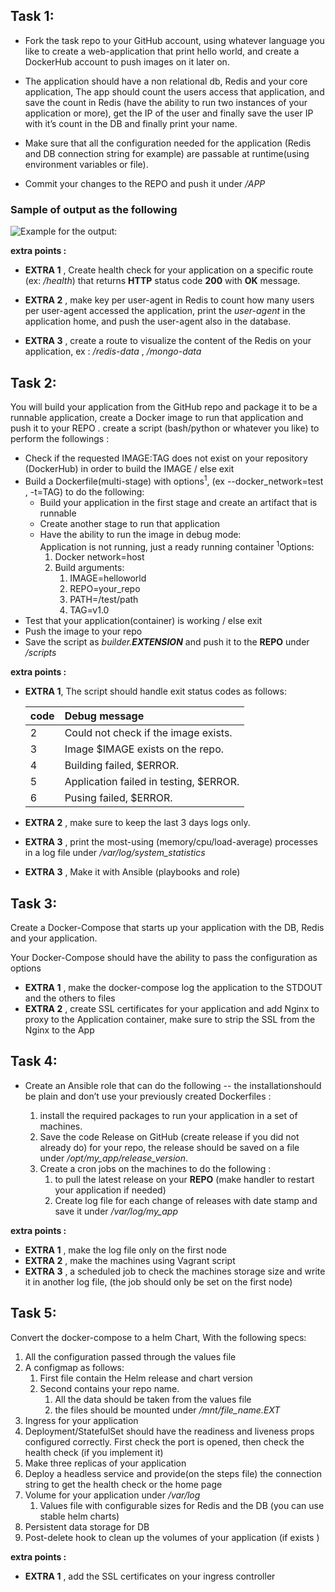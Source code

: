     
## Task 1:

  

 - Fork the task repo to your GitHub account, using whatever language you
   like to create a web-application that print hello world, and create a 
   DockerHub account to push images on it later on.

 - The application should have a non relational db, Redis and your core
   application, The app should count the users access that application,
   and save the count in Redis (have the ability to run two instances of
   your application or more), get the IP of the user and finally save the
   user IP with it’s count in the DB and finally print your name.

  

 - Make sure that all the configuration needed for the application
   (Redis and DB connection string for example) are passable at
   runtime(using environment variables or file).

  

 - Commit your changes to the REPO and push it under */APP*

  ### **Sample of output as the following**
 ![Example for the output:](image.png)

  



  
**extra points :**

 - **EXTRA 1** , Create health check for your application on a specific
    route (ex: */health*) that returns **HTTP** status code **200** with **OK**
    message.
 - **EXTRA 2** , make key per user-agent in Redis to count how many
    users per user-agent accessed the application, print the *user-agent* in the
    application home, and push the user-agent also in the database.
 
 - **EXTRA 3** , create a route to visualize the content of the Redis on
    your application, ex : */redis-data* , */mongo-data*

##
## Task 2:

You will build your application from the GitHub repo and package it to be a runnable application, create a Docker image
to run that application and push it to your REPO .
create a script (bash/python or whatever you like) to perform the followings :

* Check if the requested IMAGE:TAG does not exist on your repository (DockerHub) in order to build the IMAGE / else exit
* Build a Dockerfile(multi-stage) with options<sup>1</sup>, (ex --docker_network=test , -t=TAG) to do the following:
	-   Build your application in the first stage and create an artifact that is runnable
	-   Create another stage to run that application
	-   Have the ability to run the image in debug mode:  
	    Application is not running, just a ready running container
    <sup>1</sup>Options:
        1.  Docker network=host
        2.  Build arguments:
            1.  IMAGE=helloworld
            2.  REPO=your_repo
            3.  PATH=/test/path
            4.  TAG=v1.0
*   Test that your application(container) is working / else exit
*   Push the image to your repo
*   Save the script as *builder.**EXTENSION*** and push it to the **REPO** under */scripts*


**extra points :**
 - **EXTRA 1**,  The script should handle exit status codes as follows:
 
    | **code**   |      **Debug message**      |  
    |----------|:-------------|
    | 2 |  Could not check if the image exists. | 
    | 3 |  Image $IMAGE exists on the repo. | 
    | 4 |  Building failed, $ERROR. | 
    | 5 |  Application failed in testing, $ERROR. | 
    | 6 |  Pusing failed, $ERROR. | 
    
 - **EXTRA 2** , make sure to keep the last 3 days logs only.
 - **EXTRA 3** , print the most-using (memory/cpu/load-average) processes in a log
       file under */var/log/system_statistics*
 - **EXTRA 3** , Make it with Ansible (playbooks and role)

##
## Task 3:

  

Create a Docker-Compose that starts up your application with the DB, Redis and your application.

Your Docker-Compose should have the ability to pass the configuration as options

  

 - **EXTRA 1** , make the docker-compose log the application to the STDOUT and the others to files
 - **EXTRA 2** , create SSL certificates for your application and add Nginx to proxy to the Application container, make sure to strip the SSL from the Nginx to the App

  
  
##
## Task 4:

  

 - Create an Ansible role that can do the following -- the installationshould be plain and don’t use your previously 
   created Dockerfiles :

	1.  install the required packages to run your application in a set of machines.    
	2.  Save the code Release on GitHub (create release if you did not already do) for your repo, the release should be 
	    saved on a file under */opt/my_app/release_version*.    
	3.  Create a cron jobs on the machines to do the following :
		1.  to pull the latest release on your **REPO**
		    (make handler to restart your application if needed)
		2.  Create log file for each change of releases with date stamp and save it under */var/log/my_app*

**extra points :**
 - **EXTRA 1** , make the log file only on the first node
 - **EXTRA 2** , make the machines using Vagrant script
 - **EXTRA 3** , a scheduled job to check the machines storage size and write it in another log file,
    (the job should only be set on the first node)

  
  
  
  
  
##
## Task 5:

  

Convert the docker-compose to a helm Chart, With the following specs:

1.  All the configuration passed through the values file
2.  A configmap as follows:	
    1. First file contain the Helm release and chart version
    2. Second contains your repo name.  
        1. All the data should be taken from the values file  
        2. the files should be mounted under */mnt/file_name.EXT*
4.  Ingress for your application
5.  Deployment/StatefulSet should have the readiness and liveness props configured correctly. First check the port is 
    opened, then check the health check (if you implement it)    
6.  Make three replicas of your application
7.  Deploy a headless service and provide(on the steps file) the connection string to get the health check or the home page
8.  Volume for your application under */var/log*
    1.  Values file with configurable sizes for Redis and the DB (you can use stable helm charts)
9.  Persistent data storage for DB
10.  Post-delete hook to clean up the volumes of your application (if exists )

**extra points :**
 - **EXTRA 1** , add the SSL certificates on your ingress controller
